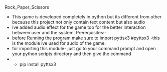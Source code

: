 Rock_Paper_Scissors
- This game is developed completely in python but its different from other because this project  not only contain text content but also audio
- Ive added audio effect for the game too for the better interaction between user and the system.
Prerequisites:-
- before Running the program make sure to import pyttsx3
#pyttsx3
-this is the module ive used for audio of the game.
- for importing this module- just go to your command prompt and open your python scripts directory and then give the command
-  - pip install pyttsx3
  
